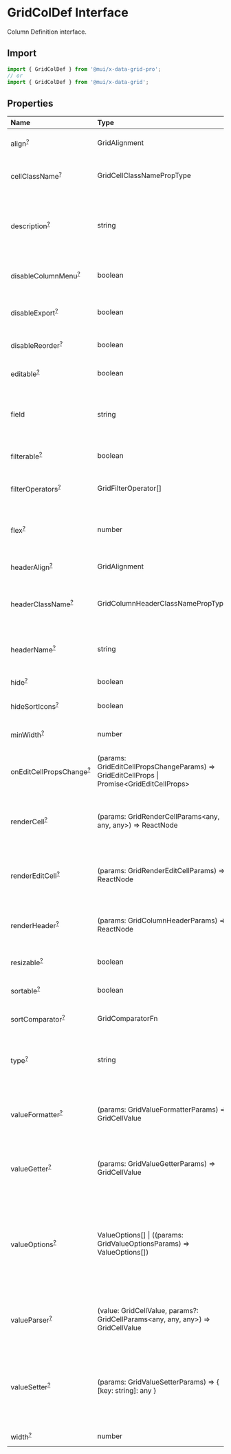 # GridColDef Interface

<p class="description">Column Definition interface.</p>

## Import

```js
import { GridColDef } from '@mui/x-data-grid-pro';
// or
import { GridColDef } from '@mui/x-data-grid';
```

## Properties

| Name                                                                                                    | Type                                                                                                                               | Default                                          | Description                                                                                                                                        |
| :------------------------------------------------------------------------------------------------------ | :--------------------------------------------------------------------------------------------------------------------------------- | :----------------------------------------------- | :------------------------------------------------------------------------------------------------------------------------------------------------- |
| <span class="prop-name optional">align<sup><abbr title="optional">?</abbr></sup></span>                 | <span class="prop-type">GridAlignment</span>                                                                                       |                                                  | Allows to align the column values in cells.                                                                                                        |
| <span class="prop-name optional">cellClassName<sup><abbr title="optional">?</abbr></sup></span>         | <span class="prop-type">GridCellClassNamePropType</span>                                                                           |                                                  | Class name that will be added in cells for that column.                                                                                            |
| <span class="prop-name optional">description<sup><abbr title="optional">?</abbr></sup></span>           | <span class="prop-type">string</span>                                                                                              |                                                  | The description of the column rendered as tooltip if the column header name is not fully displayed.                                                |
| <span class="prop-name optional">disableColumnMenu<sup><abbr title="optional">?</abbr></sup></span>     | <span class="prop-type">boolean</span>                                                                                             | <span class="prop-default">false<br /></span>    | If `true`, the column menu is disabled for this column.                                                                                            |
| <span class="prop-name optional">disableExport<sup><abbr title="optional">?</abbr></sup></span>         | <span class="prop-type">boolean</span>                                                                                             | <span class="prop-default">false<br /></span>    | If `true`, this column will not be included in exports.                                                                                            |
| <span class="prop-name optional">disableReorder<sup><abbr title="optional">?</abbr></sup></span>        | <span class="prop-type">boolean</span>                                                                                             | <span class="prop-default">false<br /></span>    | If `true`, this column cannot be reordered.                                                                                                        |
| <span class="prop-name optional">editable<sup><abbr title="optional">?</abbr></sup></span>              | <span class="prop-type">boolean</span>                                                                                             | <span class="prop-default">false<br /></span>    | If `true`, the cells of the column are editable.                                                                                                   |
| <span class="prop-name">field</span>                                                                    | <span class="prop-type">string</span>                                                                                              |                                                  | The column identifier. It's used to map with GridRowModel values.                                                                                  |
| <span class="prop-name optional">filterable<sup><abbr title="optional">?</abbr></sup></span>            | <span class="prop-type">boolean</span>                                                                                             | <span class="prop-default">true<br /></span>     | If `true`, the column is filterable.                                                                                                               |
| <span class="prop-name optional">filterOperators<sup><abbr title="optional">?</abbr></sup></span>       | <span class="prop-type">GridFilterOperator[]</span>                                                                                |                                                  | Allows setting the filter operators for this column.                                                                                               |
| <span class="prop-name optional">flex<sup><abbr title="optional">?</abbr></sup></span>                  | <span class="prop-type">number</span>                                                                                              |                                                  | If set, it indicates that a column has fluid width. Range [0, ∞).                                                                                  |
| <span class="prop-name optional">headerAlign<sup><abbr title="optional">?</abbr></sup></span>           | <span class="prop-type">GridAlignment</span>                                                                                       |                                                  | Header cell element alignment.                                                                                                                     |
| <span class="prop-name optional">headerClassName<sup><abbr title="optional">?</abbr></sup></span>       | <span class="prop-type">GridColumnHeaderClassNamePropType</span>                                                                   |                                                  | Class name that will be added in the column header cell.                                                                                           |
| <span class="prop-name optional">headerName<sup><abbr title="optional">?</abbr></sup></span>            | <span class="prop-type">string</span>                                                                                              |                                                  | The title of the column rendered in the column header cell.                                                                                        |
| <span class="prop-name optional">hide<sup><abbr title="optional">?</abbr></sup></span>                  | <span class="prop-type">boolean</span>                                                                                             | <span class="prop-default">false<br /></span>    | If `true`, hide the column.                                                                                                                        |
| <span class="prop-name optional">hideSortIcons<sup><abbr title="optional">?</abbr></sup></span>         | <span class="prop-type">boolean</span>                                                                                             | <span class="prop-default">false<br /></span>    | Toggle the visibility of the sort icons.                                                                                                           |
| <span class="prop-name optional">minWidth<sup><abbr title="optional">?</abbr></sup></span>              | <span class="prop-type">number</span>                                                                                              | <span class="prop-default">50<br /></span>       | Sets the minimum width of a column.                                                                                                                |
| <span class="prop-name optional">onEditCellPropsChange<sup><abbr title="optional">?</abbr></sup></span> | <span class="prop-type">(params: GridEditCellPropsChangeParams) =&gt; GridEditCellProps \| Promise&lt;GridEditCellProps&gt;</span> |                                                  | Callback fired when the edit props of the column changes.                                                                                          |
| <span class="prop-name optional">renderCell<sup><abbr title="optional">?</abbr></sup></span>            | <span class="prop-type">(params: GridRenderCellParams&lt;any, any, any&gt;) =&gt; ReactNode</span>                                 |                                                  | Allows to override the component rendered as cell for this column.                                                                                 |
| <span class="prop-name optional">renderEditCell<sup><abbr title="optional">?</abbr></sup></span>        | <span class="prop-type">(params: GridRenderEditCellParams) =&gt; ReactNode</span>                                                  |                                                  | Allows to override the component rendered in edit cell mode for this column.                                                                       |
| <span class="prop-name optional">renderHeader<sup><abbr title="optional">?</abbr></sup></span>          | <span class="prop-type">(params: GridColumnHeaderParams) =&gt; ReactNode</span>                                                    |                                                  | Allows to render a component in the column header cell.                                                                                            |
| <span class="prop-name optional">resizable<sup><abbr title="optional">?</abbr></sup></span>             | <span class="prop-type">boolean</span>                                                                                             | <span class="prop-default">true<br /></span>     | If `true`, the column is resizable.                                                                                                                |
| <span class="prop-name optional">sortable<sup><abbr title="optional">?</abbr></sup></span>              | <span class="prop-type">boolean</span>                                                                                             | <span class="prop-default">true<br /></span>     | If `true`, the column is sortable.                                                                                                                 |
| <span class="prop-name optional">sortComparator<sup><abbr title="optional">?</abbr></sup></span>        | <span class="prop-type">GridComparatorFn</span>                                                                                    |                                                  | A comparator function used to sort rows.                                                                                                           |
| <span class="prop-name optional">type<sup><abbr title="optional">?</abbr></sup></span>                  | <span class="prop-type">string</span>                                                                                              | <span class="prop-default">'string'<br /></span> | Type allows to merge this object with a default definition [GridColDef](/api/data-grid/grid-col-def/).                                             |
| <span class="prop-name optional">valueFormatter<sup><abbr title="optional">?</abbr></sup></span>        | <span class="prop-type">(params: GridValueFormatterParams) =&gt; GridCellValue</span>                                              |                                                  | Function that allows to apply a formatter before rendering its value.                                                                              |
| <span class="prop-name optional">valueGetter<sup><abbr title="optional">?</abbr></sup></span>           | <span class="prop-type">(params: GridValueGetterParams) =&gt; GridCellValue</span>                                                 |                                                  | Function that allows to get a specific data instead of field to render in the cell.                                                                |
| <span class="prop-name optional">valueOptions<sup><abbr title="optional">?</abbr></sup></span>          | <span class="prop-type">ValueOptions[] \| ((params: GridValueOptionsParams) =&gt; ValueOptions[])</span>                           |                                                  | To be used in combination with `type: 'singleSelect'`. This is an array (or a function returning an array) of the possible cell values and labels. |
| <span class="prop-name optional">valueParser<sup><abbr title="optional">?</abbr></sup></span>           | <span class="prop-type">(value: GridCellValue, params?: GridCellParams&lt;any, any, any&gt;) =&gt; GridCellValue</span>            |                                                  | Function that takes the user-entered value and converts it to a value used internally.                                                             |
| <span class="prop-name optional">valueSetter<sup><abbr title="optional">?</abbr></sup></span>           | <span class="prop-type">(params: GridValueSetterParams) =&gt; { [key: string]: any }</span>                                        |                                                  | Function that allows to customize how the entered value is stored in the row.<br />It only works with cell/row editing.                            |
| <span class="prop-name optional">width<sup><abbr title="optional">?</abbr></sup></span>                 | <span class="prop-type">number</span>                                                                                              | <span class="prop-default">100<br /></span>      | Set the width of the column.                                                                                                                       |
